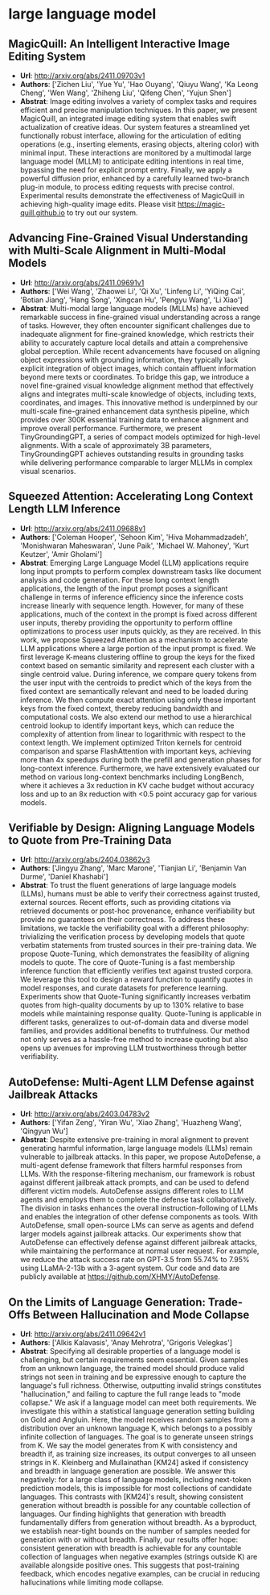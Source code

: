 # large language model
## MagicQuill: An Intelligent Interactive Image Editing System
- **Url**: http://arxiv.org/abs/2411.09703v1
- **Authors**: ['Zichen Liu', 'Yue Yu', 'Hao Ouyang', 'Qiuyu Wang', 'Ka Leong Cheng', 'Wen Wang', 'Zhiheng Liu', 'Qifeng Chen', 'Yujun Shen']
- **Abstrat**: Image editing involves a variety of complex tasks and requires efficient and precise manipulation techniques. In this paper, we present MagicQuill, an integrated image editing system that enables swift actualization of creative ideas. Our system features a streamlined yet functionally robust interface, allowing for the articulation of editing operations (e.g., inserting elements, erasing objects, altering color) with minimal input. These interactions are monitored by a multimodal large language model (MLLM) to anticipate editing intentions in real time, bypassing the need for explicit prompt entry. Finally, we apply a powerful diffusion prior, enhanced by a carefully learned two-branch plug-in module, to process editing requests with precise control. Experimental results demonstrate the effectiveness of MagicQuill in achieving high-quality image edits. Please visit https://magic-quill.github.io to try out our system.





## Advancing Fine-Grained Visual Understanding with Multi-Scale Alignment in Multi-Modal Models
- **Url**: http://arxiv.org/abs/2411.09691v1
- **Authors**: ['Wei Wang', 'Zhaowei Li', 'Qi Xu', 'Linfeng Li', 'YiQing Cai', 'Botian Jiang', 'Hang Song', 'Xingcan Hu', 'Pengyu Wang', 'Li Xiao']
- **Abstrat**: Multi-modal large language models (MLLMs) have achieved remarkable success in fine-grained visual understanding across a range of tasks. However, they often encounter significant challenges due to inadequate alignment for fine-grained knowledge, which restricts their ability to accurately capture local details and attain a comprehensive global perception. While recent advancements have focused on aligning object expressions with grounding information, they typically lack explicit integration of object images, which contain affluent information beyond mere texts or coordinates. To bridge this gap, we introduce a novel fine-grained visual knowledge alignment method that effectively aligns and integrates multi-scale knowledge of objects, including texts, coordinates, and images. This innovative method is underpinned by our multi-scale fine-grained enhancement data synthesis pipeline, which provides over 300K essential training data to enhance alignment and improve overall performance. Furthermore, we present TinyGroundingGPT, a series of compact models optimized for high-level alignments. With a scale of approximately 3B parameters, TinyGroundingGPT achieves outstanding results in grounding tasks while delivering performance comparable to larger MLLMs in complex visual scenarios.





## Squeezed Attention: Accelerating Long Context Length LLM Inference
- **Url**: http://arxiv.org/abs/2411.09688v1
- **Authors**: ['Coleman Hooper', 'Sehoon Kim', 'Hiva Mohammadzadeh', 'Monishwaran Maheswaran', 'June Paik', 'Michael W. Mahoney', 'Kurt Keutzer', 'Amir Gholami']
- **Abstrat**: Emerging Large Language Model (LLM) applications require long input prompts to perform complex downstream tasks like document analysis and code generation. For these long context length applications, the length of the input prompt poses a significant challenge in terms of inference efficiency since the inference costs increase linearly with sequence length. However, for many of these applications, much of the context in the prompt is fixed across different user inputs, thereby providing the opportunity to perform offline optimizations to process user inputs quickly, as they are received. In this work, we propose Squeezed Attention as a mechanism to accelerate LLM applications where a large portion of the input prompt is fixed. We first leverage K-means clustering offline to group the keys for the fixed context based on semantic similarity and represent each cluster with a single centroid value. During inference, we compare query tokens from the user input with the centroids to predict which of the keys from the fixed context are semantically relevant and need to be loaded during inference. We then compute exact attention using only these important keys from the fixed context, thereby reducing bandwidth and computational costs. We also extend our method to use a hierarchical centroid lookup to identify important keys, which can reduce the complexity of attention from linear to logarithmic with respect to the context length. We implement optimized Triton kernels for centroid comparison and sparse FlashAttention with important keys, achieving more than 4x speedups during both the prefill and generation phases for long-context inference. Furthermore, we have extensively evaluated our method on various long-context benchmarks including LongBench, where it achieves a 3x reduction in KV cache budget without accuracy loss and up to an 8x reduction with <0.5 point accuracy gap for various models.





## Verifiable by Design: Aligning Language Models to Quote from Pre-Training Data
- **Url**: http://arxiv.org/abs/2404.03862v3
- **Authors**: ['Jingyu Zhang', 'Marc Marone', 'Tianjian Li', 'Benjamin Van Durme', 'Daniel Khashabi']
- **Abstrat**: To trust the fluent generations of large language models (LLMs), humans must be able to verify their correctness against trusted, external sources. Recent efforts, such as providing citations via retrieved documents or post-hoc provenance, enhance verifiability but provide no guarantees on their correctness. To address these limitations, we tackle the verifiability goal with a different philosophy: trivializing the verification process by developing models that quote verbatim statements from trusted sources in their pre-training data. We propose Quote-Tuning, which demonstrates the feasibility of aligning models to quote. The core of Quote-Tuning is a fast membership inference function that efficiently verifies text against trusted corpora. We leverage this tool to design a reward function to quantify quotes in model responses, and curate datasets for preference learning. Experiments show that Quote-Tuning significantly increases verbatim quotes from high-quality documents by up to 130% relative to base models while maintaining response quality. Quote-Tuning is applicable in different tasks, generalizes to out-of-domain data and diverse model families, and provides additional benefits to truthfulness. Our method not only serves as a hassle-free method to increase quoting but also opens up avenues for improving LLM trustworthiness through better verifiability.





## AutoDefense: Multi-Agent LLM Defense against Jailbreak Attacks
- **Url**: http://arxiv.org/abs/2403.04783v2
- **Authors**: ['Yifan Zeng', 'Yiran Wu', 'Xiao Zhang', 'Huazheng Wang', 'Qingyun Wu']
- **Abstrat**: Despite extensive pre-training in moral alignment to prevent generating harmful information, large language models (LLMs) remain vulnerable to jailbreak attacks. In this paper, we propose AutoDefense, a multi-agent defense framework that filters harmful responses from LLMs. With the response-filtering mechanism, our framework is robust against different jailbreak attack prompts, and can be used to defend different victim models. AutoDefense assigns different roles to LLM agents and employs them to complete the defense task collaboratively. The division in tasks enhances the overall instruction-following of LLMs and enables the integration of other defense components as tools. With AutoDefense, small open-source LMs can serve as agents and defend larger models against jailbreak attacks. Our experiments show that AutoDefense can effectively defense against different jailbreak attacks, while maintaining the performance at normal user request. For example, we reduce the attack success rate on GPT-3.5 from 55.74% to 7.95% using LLaMA-2-13b with a 3-agent system. Our code and data are publicly available at https://github.com/XHMY/AutoDefense.





## On the Limits of Language Generation: Trade-Offs Between Hallucination and Mode Collapse
- **Url**: http://arxiv.org/abs/2411.09642v1
- **Authors**: ['Alkis Kalavasis', 'Anay Mehrotra', 'Grigoris Velegkas']
- **Abstrat**: Specifying all desirable properties of a language model is challenging, but certain requirements seem essential. Given samples from an unknown language, the trained model should produce valid strings not seen in training and be expressive enough to capture the language's full richness. Otherwise, outputting invalid strings constitutes "hallucination," and failing to capture the full range leads to "mode collapse." We ask if a language model can meet both requirements.   We investigate this within a statistical language generation setting building on Gold and Angluin. Here, the model receives random samples from a distribution over an unknown language K, which belongs to a possibly infinite collection of languages. The goal is to generate unseen strings from K. We say the model generates from K with consistency and breadth if, as training size increases, its output converges to all unseen strings in K.   Kleinberg and Mullainathan [KM24] asked if consistency and breadth in language generation are possible. We answer this negatively: for a large class of language models, including next-token prediction models, this is impossible for most collections of candidate languages. This contrasts with [KM24]'s result, showing consistent generation without breadth is possible for any countable collection of languages. Our finding highlights that generation with breadth fundamentally differs from generation without breadth.   As a byproduct, we establish near-tight bounds on the number of samples needed for generation with or without breadth.   Finally, our results offer hope: consistent generation with breadth is achievable for any countable collection of languages when negative examples (strings outside K) are available alongside positive ones. This suggests that post-training feedback, which encodes negative examples, can be crucial in reducing hallucinations while limiting mode collapse.




